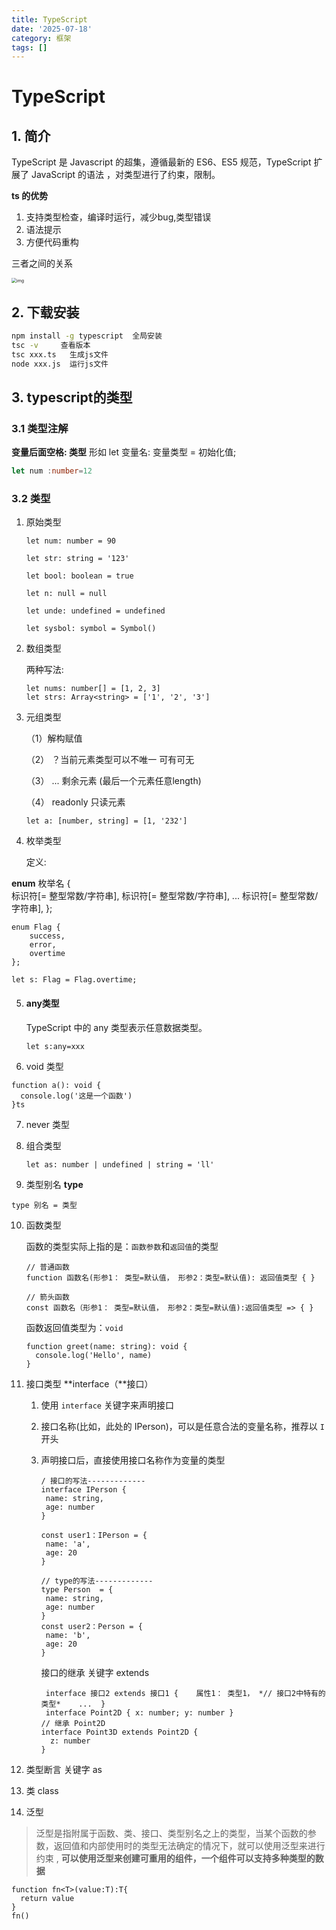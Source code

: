 ```yaml
---
title: TypeScript
date: '2025-07-18'
category: 框架
tags: []
---
```

# TypeScript

## 1. 简介

 TypeScript 是 Javascript 的超集，遵循最新的 ES6、ES5 规范，TypeScript 扩展了 JavaScript 的语法 ，对类型进行了约束，限制。

**ts 的优势**

1. 支持类型检查，编译时运行，减少bug,类型错误
2. 语法提示
3. 方便代码重构

三者之间的关系

 <img src="https://img-blog.csdnimg.cn/img_convert/bf82b4a61ef55a8ead788f64f74ec178.png" alt="img" style="zoom:50%;" /> 

## 2. 下载安装

```sh
npm install -g typescript  全局安装
tsc -v     查看版本
tsc xxx.ts   生成js文件
node xxx.js  运行js文件
```

##  3. typescript的类型

### 3.1 类型注解

**变量后面空格: 类型**     形如  let 变量名: 变量类型 = 初始化值; 

```ts
let num :number=12   
```

###  3.2  类型

1. 原始类型

   ```tsx
   let num: number = 90
   
   let str: string = '123'
   
   let bool: boolean = true
   
   let n: null = null
   
   let unde: undefined = undefined
   
   let sysbol: symbol = Symbol()
   ```

2. 数组类型

   两种写法:

   ```tsx
   let nums: number[] = [1, 2, 3]
   let strs: Array<string> = ['1', '2', '3']
   ```

3. 元组类型

   （1）解构赋值

   （2） ？当前元素类型可以不唯一   可有可无

   （3） ... 剩余元素 (最后一个元素任意length)

   （4） readonly  只读元素  

   ```tsx
   let a: [number, string] = [1, '232']
   ```

4.  枚举类型

    定义:

   **enum** 枚举名 {         
       标识符[= 整型常数/字符串],
       标识符[= 整型常数/字符串], 
       ...
       标识符[= 整型常数/字符串],
   };

   ```tsx
   enum Flag {
       success,
       error,
       overtime
   };
   
   let s: Flag = Flag.overtime;
   ```

5. #### any类型

   TypeScript 中的 any 类型表示任意数据类型。

   ```tsx
   let s:any=xxx
   ```

6.  void 类型

   ```tsx
   function a(): void {
     console.log('这是一个函数')
   }ts
   ```

7. never 类型

8. 组合类型

   ```tsx
   let as: number | undefined | string = 'll'
   ```


9. 类型别名 **type**

```tsx
type 别名 = 类型
```

10. 函数类型

     函数的类型实际上指的是：`函数参数`和`返回值`的类型 

    ```tsx
    // 普通函数
    function 函数名(形参1： 类型=默认值， 形参2：类型=默认值): 返回值类型 { }
    
    // 箭头函数
    const 函数名（形参1： 类型=默认值， 形参2：类型=默认值):返回值类型 => { }
    
    ```

     函数返回值类型为：`void` 

    ```tsx
    function greet(name: string): void {
      console.log('Hello', name)
    }
    ```

11. 接口类型 **interface（**接口） 

    1. 使用 `interface` 关键字来声明接口

    2. 接口名称(比如，此处的 IPerson)，可以是任意合法的变量名称，推荐以 `I` 开头

    3. 声明接口后，直接使用接口名称作为变量的类型

       ```tsx
       / 接口的写法-------------
       interface IPerson {
       	name: string,
       	age: number
       }
       
       const user1：IPerson = {
       	name: 'a',
       	age: 20
       }
       
       // type的写法-------------
       type Person  = {
       	name: string,
       	age: number
       }
       const user2：Person = {
       	name: 'b',
       	age: 20
       }
       ```

       接口的继承 关键字 extends

       ```tsx
        interface 接口2 extends 接口1 {    属性1： 类型1， *// 接口2中特有的类型*    ...  } 
        interface Point2D { x: number; y: number }
       // 继承 Point2D
       interface Point3D extends Point2D {
         z: number
       }
       ```

12.  类型断言  关键字 as

13. 类 class

14. 泛型 
    
> 泛型是指附属于函数、类、接口、类型别名之上的类型，当某个函数的参数，返回值和内部使用时的类型无法确定的情况下，就可以使用泛型来进行约束 , **可以使用泛型来创建可重用的组件，一个组件可以支持多种类型的数据**

```
function fn<T>(value:T):T{
  return value 
}
fn()
```

